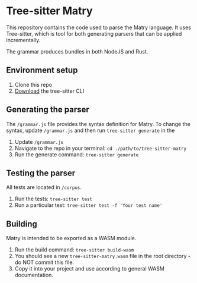 
# Tree-sitter Matry

This repository contains the code used to parse the Matry language.
It uses Tree-sitter, which is tool for both generating parsers that can be applied incrementally.

The grammar produces bundles in both NodeJS and Rust.

## Environment setup

1. Clone this repo
2. [Download](https://tree-sitter.github.io/tree-sitter/creating-parsers) the tree-sitter CLI

## Generating the parser

The `/grammar.js` file provides the syntax definition for Matry.
To change the syntax, update `/grammar.js` and then run `tree-sitter generate` in the 

1. Update `/grammar.js`
2. Navigate to the repo in your terminal: `cd ./path/to/tree-sitter-matry`
3. Run the generate command: `tree-sitter generate`

## Testing the parser

All tests are located in `/corpus`.

1. Run the tests: `tree-sitter test`
2. Run a particular test: `tree-sitter test -f 'Your test name'`

## Building

Matry is intended to be exported as a WASM module.

1. Run the build command: `tree-sitter build-wasm`
2. You should see a new `tree-sitter-matry.wasm` file in the root directory - do NOT commit this file.
3. Copy it into your project and use according to general WASM documentation.
